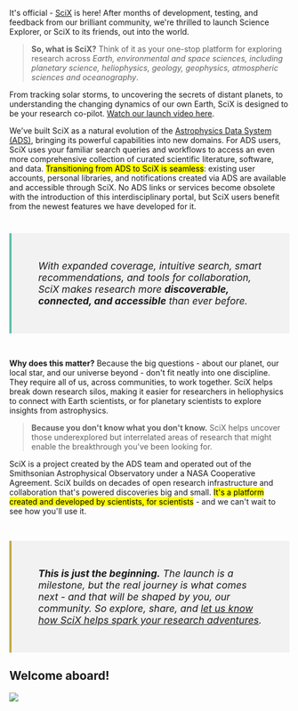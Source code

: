 It's official - [SciX](http://scixplorer.org) is here! After months of development, testing, and feedback from our brilliant community, we're thrilled to launch Science Explorer, or SciX to its friends, out into the world.

> **So, what is SciX?** Think of it as your one-stop platform for exploring research across *Earth, environmental and space sciences, including planetary science, heliophysics, geology, geophysics, atmospheric sciences and oceanography*.

From tracking solar storms, to uncovering the secrets of distant planets, to understanding the changing dynamics of our own Earth, SciX is designed to be your research co-pilot. [Watch our launch video here](https://www.youtube.com/watch?v=sgJ-LolRLu8).

We've built SciX as a natural evolution of the [Astrophysics Data System (ADS)](https://ui.adsabs.harvard.edu), bringing its powerful capabilities into new domains. For ADS users, SciX uses your familiar search queries and workflows to access an even more comprehensive collection of curated scientific literature, software, and data. <mark>Transitioning from ADS to SciX is seamless</mark>: existing user accounts, personal libraries, and notifications created via ADS are available and accessible through SciX. No ADS links or services become obsolete with the introduction of this interdisciplinary portal, but SciX users benefit from the newest features we have developed for it.

<div style="height: 10px;"></div>
<div style="background-color: #F2F2F2; border-left: 4px solid #5FBFAE; padding: 3rem; margin: 1rem 0; font-style: italic; border-radius: 0; font-size: 1.25em;">
With expanded coverage, intuitive search, smart recommendations, and tools for collaboration, SciX makes research more <strong>discoverable, connected, and accessible</strong> than ever before.
</div>
<div style="height: 15px;"></div>

**Why does this matter?** Because the big questions - about our planet, our local star, and our universe beyond - don't fit neatly into one discipline. They require all of us, across communities, to work together. SciX helps break down research silos, making it easier for researchers in heliophysics to connect with Earth scientists, or for planetary scientists to explore insights from astrophysics. 

> **Because you don't know what you don't know.** SciX helps uncover those underexplored but interrelated areas of research that might enable the breakthrough you've been looking for.

SciX is a project created by the ADS team and operated out of the Smithsonian Astrophysical Observatory under a NASA Cooperative Agreement. SciX builds on decades of open research infrastructure and collaboration that's powered discoveries big and small. <mark>It's a platform created and developed by scientists, for scientists</mark> - and we can't wait to see how you'll use it.

<div style="height: 15px;"></div>
<div style="background-color: #F2F2F2; border-left: 4px solid #BFAC4B; padding: 3rem; margin: 1rem 0; font-style: italic; border-radius: 0; font-size: 1.25em;">
<strong>This is just the beginning.</strong> The launch is a milestone, but the real journey is what comes next - and that will be shaped by you, our community. So explore, share, and <a href="https://docs.google.com/forms/d/e/1FAIpQLSdm9JYp8fFm1UwtR4Nman_s60FTGnDitW7dcsBZoYcrsdLQig/viewform?usp=header">let us know how SciX helps spark your research adventures</a>.
</div>

## Welcome aboard!

<div class="text-center">
    <img class="img-thumbnail" src="{{ site.baseurl }}/blog/images/scixlaunch2025.png" />
</div>
<br>

